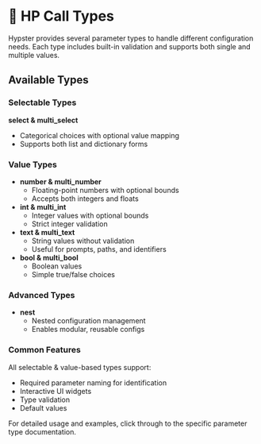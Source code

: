 # 🍱 HP Call Types

Hypster provides several parameter types to handle different configuration needs. Each type includes built-in validation and supports both single and multiple values.

## Available Types

### Selectable Types

**select & multi\_select**

* Categorical choices with optional value mapping
* Supports both list and dictionary forms

### Value Types

* **number & multi\_number**
  * Floating-point numbers with optional bounds
  * Accepts both integers and floats
* **int & multi\_int**
  * Integer values with optional bounds
  * Strict integer validation
* **text & multi\_text**
  * String values without validation
  * Useful for prompts, paths, and identifiers
* **bool & multi\_bool**
  * Boolean values
  * Simple true/false choices

### Advanced Types

* **nest**
  * Nested configuration management
  * Enables modular, reusable configs

### Common Features

All selectable & value-based types support:

* Required parameter naming for identification
* Interactive UI widgets
* Type validation
* Default values

For detailed usage and examples, click through to the specific parameter type documentation.
